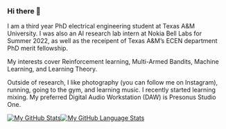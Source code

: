 ### Hi there 👋
I am a third year PhD electrical engineering student at Texas A&M University. I was also an AI research lab intern at Nokia Bell Labs for Summer 2022, as well as the receipent of Texas A&M’s ECEN department PhD merit fellowship.

My interests cover Reinforcement learning, Multi-Armed Bandits, Machine Learning, and Learning Theory.

Outside of research, I like photography (you can follow me on Instagram), running, going to the gym, and learning music. I recently started learning mixing. My preferred Digital Audio Workstation (DAW) is Presonus Studio One.


[![My GitHub Stats](https://github-readme-stats.vercel.app/api/?username=khalednakhleh&count_private=true&theme=tokyonight&showicons=true)]()[![My GitHub Language Stats](https://github-readme-stats.vercel.app/api/top-langs/?username=khalednakhleh&hide=html,jupyter%20notebook&langs_count=5&theme=tokyonight)]()

<!--
**khalednakhleh/khalednakhleh** is a ✨ _special_ ✨ repository because its `README.md` (this file) appears on your GitHub profile.

Here are some ideas to get you started:

- 🔭 I’m currently working on ...
- 🌱 I’m currently learning ...
- 👯 I’m looking to collaborate on ...
- 🤔 I’m looking for help with ...
- 💬 Ask me about ...
- 📫 How to reach me: ...
- 😄 Pronouns: ...
- ⚡ Fun fact: ...
-->
